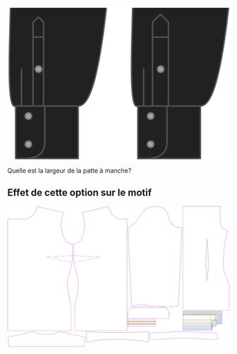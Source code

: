 ![Largeur de la patte de manche](sleeveplacketwidth.svg)

Quelle est la largeur de la patte à manche?


## Effet de cette option sur le motif
![Cette image montre l'effet de cette option en superposant plusieurs variantes qui ont une valeur différente pour cette option](simone_sleeveplacketwidth_sample.svg "Effet de cette option sur le motif")